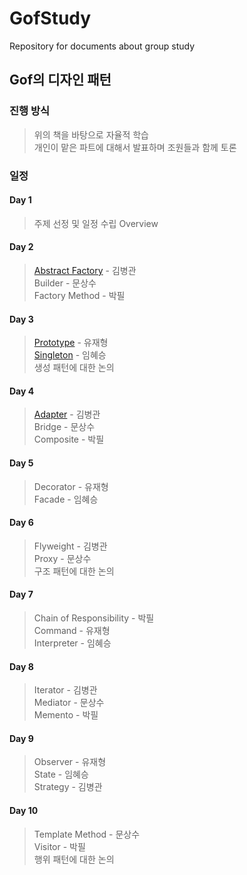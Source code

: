 # GofStudy
Repository for documents about group study

## Gof의 디자인 패턴

### 진행 방식
> 위의 책을 바탕으로 자율적 학습  
> 개인이 맡은 파트에 대해서 발표하며 조원들과 함께 토론  

### 일정


#### Day 1  
> 주제 선정 및 일정 수립
> Overview

#### Day 2
> [Abstract Factory](https://github.com/studyteamthree/GofStudy/blob/master/_posts/2019-04-23-AbstractFactory.md) - 김병관  
> Builder - 문상수  
> Factory Method - 박필  

#### Day 3
> [Prototype](https://github.com/studyteamthree/GofStudy/blob/master/_posts/2019-04-23-Prototype.md) - 유재형  
> [Singleton](https://github.com/studyteamthree/GofStudy/blob/master/_posts/2019-04-23-Singleton.md) - 임혜승  
> 생성 패턴에 대한 논의  

 
#### Day 4
> [Adapter](https://github.com/studyteamthree/GofStudy/blob/master/_posts/2019-04-25-Adapter.md) - 김병관  
> Bridge - 문상수  
> Composite - 박필  


#### Day 5
> Decorator - 유재형  
> Facade - 임혜승  

#### Day 6
> Flyweight - 김병관  
> Proxy - 문상수  
> 구조 패턴에 대한 논의

#### Day 7
> Chain of Responsibility - 박필  
> Command - 유재형  
> Interpreter - 임혜승  

#### Day 8

> Iterator - 김병관  
> Mediator - 문상수    
> Memento - 박필  

#### Day 9
> Observer - 유재형  
> State - 임혜승  
> Strategy - 김병관  

#### Day 10
> Template Method - 문상수  
> Visitor - 박필  
> 행위 패턴에 대한 논의  
